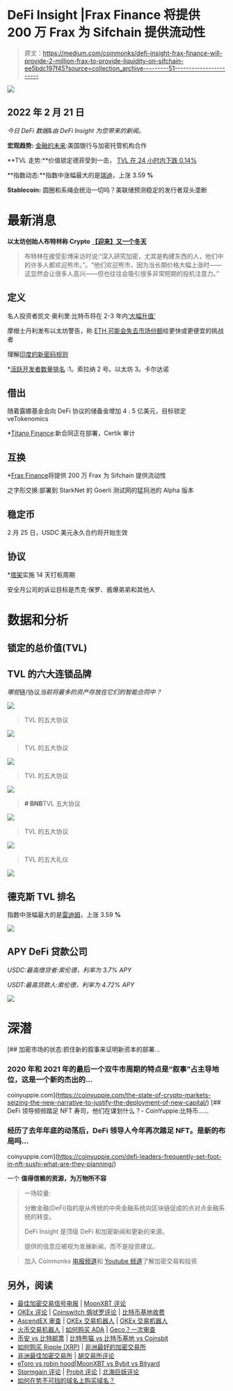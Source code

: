 # DeFi Insight |Frax Finance 将提供 200 万 Frax 为 Sifchain 提供流动性

> 原文：<https://medium.com/coinmonks/defi-insight-frax-finance-will-provide-2-million-frax-to-provide-liquidity-on-sifchain-ee5bdc197f45?source=collection_archive---------51----------------------->

![](img/587abd15c02ceb53c61b82ac333c0fe4.png)

## 2022 年 2 月 21 日

*今日 DeFi 数据&由 DeFi Insight 为您带来的新闻。*

**宏观趋势:** [金融的未来](https://cointelegraph.com/news/future-of-finance-us-banks-partner-with-crypto-custodians):美国银行与加密托管机构合作

**TVL 走势:**价值锁定德菲受到一击， [TVL 在 24 小时内下跌 0.14%](https://defillama.com/)

**指数动态:**指数中涨幅最大的是[瑞迪](https://defillama.com/protocol/raydium)，上涨 3.59 **%**

**Stablecoin:** 圆圈和系绳会统治一切吗？美联储预测稳定的发行者双头垄断

# 最新消息

**以太坊创始人布特林称 Crypto** [**【迎来】又一个冬天**](https://indianexpress.com/article/technology/crypto/ethereum-founder-buterin-says-crypto-welcomes-another-winter-7783195/?utm_source=dlvr.it&utm_medium=twitter)

> 布特林在接受彭博采访时说:“深入研究加密，尤其是构建东西的人，他们中的许多人都欢迎熊市。”。“他们欢迎熊市，因为当长期价格大幅上涨时——这显然会让很多人高兴——但也往往会吸引很多非常短期的投机注意力。”

## 定义

名人投资者凯文·奥利里:比特币将在 2-3 年内[‘大幅升值’](https://historianandrew.medium.com/when-celebrity-investor-kevin-oleary-believes-bitcoin-may-hit-300-000-43a3b20acfa5)

摩根士丹利发布以太坊警告，称 [ETH 可能会失去市场份额](https://dailyhodl.com/2022/02/20/morgan-stanley-issues-ethereum-warning-says-eth-may-lose-market-share-to-faster-or-cheaper-challengers/)给更快或更便宜的挑战者

理解[印度的新密码规则](https://www.coindesk.com/policy/2022/02/21/making-sense-of-indias-new-crypto-rules/)

*[活跃开发者数量排名](https://twitter.com/Coin98Analytics/status/1495037596858478593) :1。索拉纳 2 号。以太坊 3。卡尔达诺

## 借出

随着露娜基金会向 DeFi 协议的储备金增加 4 . 5 亿美元，目标锁定 veTokenomics

*[Titano Finance](https://aliens.com/livenews/latest/titano-finance-new-contracts-are-being-deployed-with-certik-audits):新合同正在部署，Certik 审计

## 互换

*[Frax Finance](https://twitter.com/sifchain/status/1495131558520528907)将提供 200 万 Frax 为 Sifchain 提供流动性

之字形交换:部署到 StarkNet 的 Goerli 测试网的猛犸池的 Alpha 版本

## 稳定币

2 月 25 日，USDC 美元永久合约将开始生效

## 协议

*[塔架](https://twitter.com/pylon_protocol/status/1495590685562785793)实施 14 天打桩周期

安全月公司的诉讼目标是杰克·保罗、酱爆弟弟和其他人

# 数据和分析

## 锁定的总价值(TVL)

## TVL 的六大连锁品牌

*哪些*链/协议*当前将最多的资产存放在它们的智能合同中？*

![](img/4e8439ad1e207fc5742444e2f17d7756.png)

> TVL 的五大协议

![](img/f2e62dba70e280ba68c0d4d0095abace.png)

> TVL 的五大协议

![](img/77deb8090706805454f74bf180b2a110.png)

> TVL 的五大协议

![](img/0404ba468ae363aefe47989df2ba41f5.png)

> **# BNB**TVL 五大协议

![](img/975aaf255f9db2187ee0631928e62be5.png)

> TVL 的五大协议

![](img/4528c2f82d01eec66ab91ead79e444e7.png)

> TVL 的五大礼仪

![](img/4c6342ec8f2e24318f95e925967c5a4b.png)

## 德克斯 TVL 排名

指数中涨幅最大的是[雷迪姆](https://defillama.com/protocol/raydium)，上涨 3.59 **%**

![](img/66e20aa9991fa6ab966b4e81f5333c9d.png)

## APY DeFi 贷款公司

*USDC:最高借贷者:索伦德，利率为 3.7% APY*

*USDT:最高贷款人:索伦德，利率为 4.72% APY*

![](img/ddb60377acb3020e08674107b7087e0a.png)

# 深潜

[](https://coinyuppie.com/the-state-of-crypto-markets-seizing-the-new-narrative-to-justify-the-deployment-of-new-capital/) [## 加密市场的状态:抓住新的叙事来证明新资本的部署…

### 2020 年和 2021 年的最后一个双牛市周期的特点是“叙事”占主导地位，这是一个新的杰出的…

coinyuppie.com](https://coinyuppie.com/the-state-of-crypto-markets-seizing-the-new-narrative-to-justify-the-deployment-of-new-capital/) [](https://coinyuppie.com/defi-leaders-frequently-set-foot-in-nft-sushi-what-are-they-planning/) [## DeFi 领导频频踏足 NFT 寿司，他们在谋划什么？- CoinYuppie:比特币……

### 经历了去年年底的动荡后，DeFi 领导人今年再次踏足 NFT。是新的布局吗…

coinyuppie.com](https://coinyuppie.com/defi-leaders-frequently-set-foot-in-nft-sushi-what-are-they-planning/) 

一个 **值得信赖的资源，为万物所不容**

> 一场较量:
> 
> 分散金融(DeFi)指的是从传统的中央金融系统向区块链促成的点对点金融系统的转变。
> 
> DeFi Insight 是顶级 DeFi 和加密新闻和更新的来源。
> 
> 提供的信息应被视为发展新闻，而不是投资建议。

> 加入 Coinmonks [电报频道](https://t.me/coincodecap)和 [Youtube 频道](https://www.youtube.com/c/coinmonks/videos)了解加密交易和投资

## 另外，阅读

*   [最佳加密交易信号电报](/coinmonks/best-crypto-signals-telegram-5785cdbc4b2b) | [MoonXBT 评论](/coinmonks/moonxbt-review-6e4ab26d037)
*   [OKEx 评论](/coinmonks/okex-review-6b369304110f) | [Coinswitch 俱吠罗评论](/coinmonks/coinswitch-kuber-review-1a8dc5c7a739) | [比特币基地收费](/coinmonks/coinbase-fees-831e77d4f2c5)
*   [AscendEX 审查](/coinmonks/ascendex-review-53e829cf75fa) | [OKEx 交易机器人](/coinmonks/okex-trading-bots-234920f61e60) | [OKEx 交易机器人](/coinmonks/okex-trading-bots-234920f61e60)
*   [火币交易机器人](https://coincodecap.com/huobi-trading-bot) | [如何购买 ADA](https://coincodecap.com/buy-ada-cardano) | [Geco？一次审查](https://coincodecap.com/geco-one-review)
*   [币安 vs 比特邮票](https://coincodecap.com/binance-vs-bitstamp) | [比特熊猫 vs 比特币基地 vs Coinsbit](https://coincodecap.com/bitpanda-coinbase-coinsbit)
*   [如何购买 Ripple (XRP)](https://coincodecap.com/buy-ripple-india) | [非洲最好的加密交易所](https://coincodecap.com/crypto-exchange-africa)
*   [非洲最佳加密交易所](https://coincodecap.com/crypto-exchange-africa) | [胡交易所评论](https://coincodecap.com/hoo-exchange-review)
*   [eToro vs robin hood](https://coincodecap.com/etoro-robinhood)|[MoonXBT vs Bybit vs Bityard](https://coincodecap.com/bybit-bityard-moonxbt)
*   [Stormgain 评论](https://coincodecap.com/stormgain-review) | [Probit 评论](https://coincodecap.com/probit-review) | [北海巨妖评论](/coinmonks/kraken-review-6165fc1056ac)
*   [如何在势不可挡的域名上购买域名？](https://coincodecap.com/buy-domain-on-unstoppable-domains)